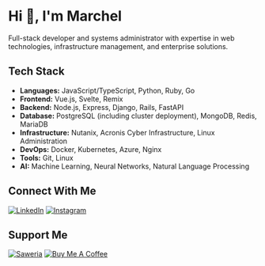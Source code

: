 # Hi 👋, I'm Marchel
Full-stack developer and systems administrator with expertise in web technologies, infrastructure management, and enterprise solutions.

## Tech Stack
- **Languages:** JavaScript/TypeScript, Python, Ruby, Go
- **Frontend:** Vue.js, Svelte, Remix
- **Backend:** Node.js, Express, Django, Rails, FastAPI
- **Database:** PostgreSQL (including cluster deployment), MongoDB, Redis, MariaDB
- **Infrastructure:** Nutanix, Acronis Cyber Infrastructure, Linux Administration
- **DevOps:** Docker, Kubernetes, Azure, Nginx
- **Tools:** Git, Linux
- **AI:** Machine Learning, Neural Networks, Natural Language Processing

## Connect With Me
[![LinkedIn](https://img.shields.io/badge/linkedin-logo?style=for-the-badge&logo=linkedin&logoColor=white&color=%230a77b6)](https://www.linkedin.com/in/marchel-fahrezi-212a87185)
[![Instagram](https://img.shields.io/badge/instagram-logo?style=for-the-badge&logo=instagram&logoColor=white&color=%23F35369)](https://www.instagram.com/marchelfahrezi)

## Support Me
[![Saweria](https://img.shields.io/badge/Saweria-Support-orange?style=for-the-badge)](https://saweria.co/marchelfahrezi)
[![Buy Me A Coffee](https://img.shields.io/badge/Buy_Me_A_Coffee-Support-yellow?style=for-the-badge&logo=buymeacoffee&logoColor=white)](https://www.buymeacoffee.com/marchelace)
